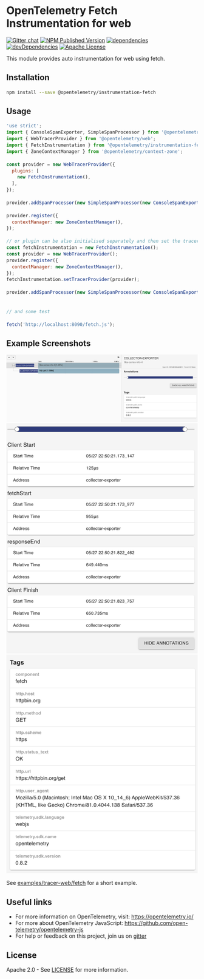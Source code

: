 # OpenTelemetry Fetch Instrumentation for web

[![Gitter chat][gitter-image]][gitter-url]
[![NPM Published Version][npm-img]][npm-url]
[![dependencies][dependencies-image]][dependencies-url]
[![devDependencies][devDependencies-image]][devDependencies-url]
[![Apache License][license-image]][license-image]

This module provides auto instrumentation for web using fetch.

## Installation

```bash
npm install --save @opentelemetry/instrumentation-fetch
```

## Usage

```js
'use strict';
import { ConsoleSpanExporter, SimpleSpanProcessor } from '@opentelemetry/tracing';
import { WebTracerProvider } from '@opentelemetry/web';
import { FetchInstrumentation } from '@opentelemetry/instrumentation-fetch';
import { ZoneContextManager } from '@opentelemetry/context-zone';

const provider = new WebTracerProvider({
  plugins: [
    new FetchInstrumentation(),
  ],
});

provider.addSpanProcessor(new SimpleSpanProcessor(new ConsoleSpanExporter()));

provider.register({
  contextManager: new ZoneContextManager(),
});

// or plugin can be also initialised separately and then set the tracer provider or meter provider
const fetchInstrumentation = new FetchInstrumentation();
const provider = new WebTracerProvider();
provider.register({
  contextManager: new ZoneContextManager(),
});
fetchInstrumentation.setTracerProvider(provider);

provider.addSpanProcessor(new SimpleSpanProcessor(new ConsoleSpanExporter()));


// and some test

fetch('http://localhost:8090/fetch.js');

```

## Example Screenshots

![Screenshot of the running example](images/trace1.png)
![Screenshot of the running example](images/trace2.png)
![Screenshot of the running example](images/trace3.png)

See [examples/tracer-web/fetch](https://github.com/open-telemetry/opentelemetry-js/tree/master/examples/tracer-web) for a short example.

## Useful links

- For more information on OpenTelemetry, visit: <https://opentelemetry.io/>
- For more about OpenTelemetry JavaScript: <https://github.com/open-telemetry/opentelemetry-js>
- For help or feedback on this project, join us on [gitter][gitter-url]

## License

Apache 2.0 - See [LICENSE][license-url] for more information.

[gitter-image]: https://badges.gitter.im/open-telemetry/opentelemetry-js.svg
[gitter-url]: https://gitter.im/open-telemetry/opentelemetry-node?utm_source=badge&utm_medium=badge&utm_campaign=pr-badge&utm_content=badge
[license-url]: https://github.com/open-telemetry/opentelemetry-js/blob/master/LICENSE
[license-image]: https://img.shields.io/badge/license-Apache_2.0-green.svg?style=flat
[dependencies-image]: https://david-dm.org/open-telemetry/opentelemetry-js/status.svg?path=packages/opentelemetry-instrumentation-fetch
[dependencies-url]: https://david-dm.org/open-telemetry/opentelemetry-js?path=packages%2Fopentelemetry-instrumentation-fetch
[devDependencies-image]: https://david-dm.org/open-telemetry/opentelemetry-js/dev-status.svg?path=packages/opentelemetry-instrumentation-fetch
[devDependencies-url]: https://david-dm.org/open-telemetry/opentelemetry-js?path=packages%2Fopentelemetry-instrumentation-fetch&type=dev
[npm-url]: https://www.npmjs.com/package/@opentelemetry/instrumentation-fetch
[npm-img]: https://badge.fury.io/js/%40opentelemetry%2Finstrumentation-fetch.svg
